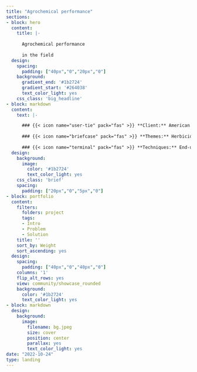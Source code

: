```yaml
---
title: "Agrochemical performance"
sections:
- block: hero
  content:
    title: |-
    
      Agrochemical performance
    
      in the field
  design:
    spacing:
      padding: ["40px","0","20px","0"]
    background:
      gradient_end: '#1b2724'
      gradient_start: '#264038'
      text_color_light: yes
    css_class: 'big_headline'
- block: markdown
  content:
    text: |-

      ### {{< icon name="user-tie" pack="fas" >}} **Client:** American agrochemical producer
        
      ### {{< icon name="briefcase" pack="fas" >}} **Themes:** Herbicide performance, regional climates 
        
      ### {{< icon name="terminal" pack="fas" >}} **Techniques:** End-user surveys, binomial GLM, image extraction, R
  design:
    background:
      image:
        color: '#1b2724'
        text_color_light: yes
    css_class: 'brief'
    spacing:
      padding: ["20px","0","5px","0"]
- block: portfolio
  content:
    filters:
      folders: project
      tags:
      - Intro
      - Problem
      - Solution
    title: ''
    sort_by: Weight
    sort_ascending: yes
  design:
    spacing:
      padding: ["40px","0","40px","0"]
    columns: '1'
    flip_alt_rows: yes
    view: community/showcase_rounded
    background:
      color: '#1b2724'
      text_color_light: yes
- block: markdown
  design:
    background:
      image:
        filename: bg.jpeg
        size: cover
        position: center
        parallax: yes
        text_color_light: yes
date: "2022-10-24"
type: landing
---
```

